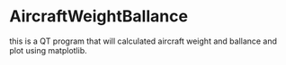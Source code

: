 # AircraftWeightBallance
this is a QT program that will calculated aircraft weight and ballance and plot using matplotlib.
